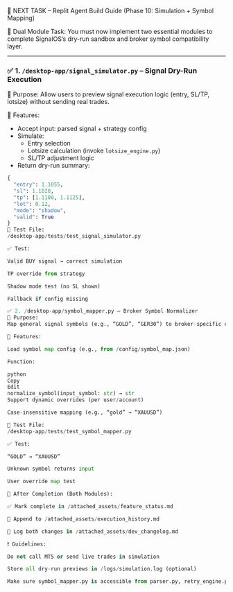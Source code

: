 📌 NEXT TASK – Replit Agent Build Guide (Phase 10: Simulation + Symbol Mapping)

🧠 Dual Module Task:
You must now implement two essential modules to complete SignalOS’s dry-run sandbox and broker symbol compatibility layer.

---

### ✅ 1. `/desktop-app/signal_simulator.py` – Signal Dry-Run Execution

🎯 Purpose:
Allow users to preview signal execution logic (entry, SL/TP, lotsize) without sending real trades.

🧩 Features:
- Accept input: parsed signal + strategy config
- Simulate:
  - Entry selection
  - Lotsize calculation (invoke `lotsize_engine.py`)
  - SL/TP adjustment logic
- Return dry-run summary:
```python
{
  "entry": 1.1055,
  "sl": 1.1020,
  "tp": [1.1100, 1.1125],
  "lot": 0.12,
  "mode": "shadow",
  "valid": True
}
🧪 Test File:
/desktop-app/tests/test_signal_simulator.py

✅ Test:

Valid BUY signal → correct simulation

TP override from strategy

Shadow mode test (no SL shown)

Fallback if config missing

✅ 2. /desktop-app/symbol_mapper.py – Broker Symbol Normalizer
🎯 Purpose:
Map general signal symbols (e.g., “GOLD”, “GER30”) to broker-specific equivalents (e.g., “XAUUSD”, “DE40.cash”).

🧩 Features:

Load symbol map config (e.g., from /config/symbol_map.json)

Function:

python
Copy
Edit
normalize_symbol(input_symbol: str) → str
Support dynamic overrides (per user/account)

Case-insensitive mapping (e.g., “gold” → “XAUUSD”)

🧪 Test File:
/desktop-app/tests/test_symbol_mapper.py

✅ Test:

“GOLD” → “XAUUSD”

Unknown symbol returns input

User override map test

📂 After Completion (Both Modules):

✅ Mark complete in /attached_assets/feature_status.md

🧾 Append to /attached_assets/execution_history.md

📘 Log both changes in /attached_assets/dev_changelog.md

❗ Guidelines:

Do not call MT5 or send live trades in simulation

Store all dry-run previews in /logs/simulation.log (optional)

Make sure symbol_mapper.py is accessible from parser.py, retry_engine.py, and lotsize_engine.py
